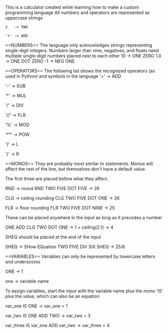 This is a calculator created while learning how to make a custom programming language
All numbers and operators are represented as uppercase strings

    2   -> TWO
  
    '+' -> ADD

==NUMBERS==
The language only acknowledges strings representing single-digit integers. Numbers larger
than nine, negatives, and floats need multiple single-digit numbers placed next to each other
  10   -> ONE ZERO
  1.0  -> ONE DOT ZERO
  -1   -> NEG ONE

==OPERATORS==
The following list shows the recognized operators (as used in Python) and symbols in the language
  '+'   ->  ADD
  
  '-'   ->  SUB
  
  '*'   ->  MUL
  
  '/'   ->  DIV
  
  '//'  ->  FLR
  
  '%'   ->  MOD
  
  '**'  ->  POW
  
  '('   ->  L
  
  ')'   ->  R

==MONOS==
They are probably most similar to statements. Monos will affect the rest of the line, but themselves
don't have a default value.

The first three are placed before what they affect.
  
  RND   -> round              RND TWO FIVE DOT FIVE -> 26
  
  CLG   -> ceiling rounding   CLG TWO FIVE DOT ONE  -> 26
  
  FLR   -> floor rounding     FLR TWO FIVE DOT NINE -> 25

  These can be placed anywhere in the input as long as it precedes a number
  
  ONE ADD CLG TWO DOT ONE -> 1 + ceiling(2.1) -> 4

  SHEQ should be placed at the end of the input
  
  SHEQ  -> SHow EQuation      TWO FIVE DIV SIX SHEQ -> 25/6

==VARIABLES==
Variables can only be represented by lowercase letters and underscores
  
  ONE -> 1
  
  one -> variable name

To assign variables, start the input with the variable name plus the mono 'IS' plus
the value, which can also be an equation
  
  var_one IS ONE                    -> var_one = 1
  
  var_two IS ONE ADD TWO            -> var_two = 3
  
  var_three IS var_one ADD var_two  ->  var_three = 4
